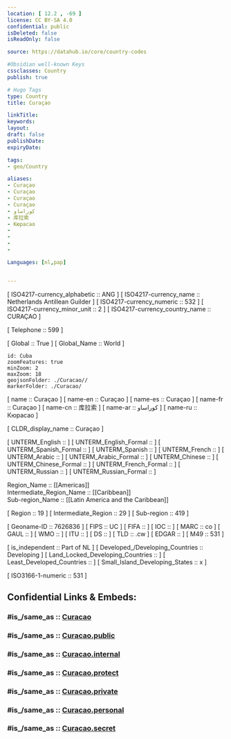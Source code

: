 ```yaml
---
location: [ 12.2 , -69 ] 
license: CC BY-SA 4.0
confidential: public
isDeleted: false
isReadOnly: false

source: https://datahub.io/core/country-codes

#Obsidian well-known Keys
cssclasses: Country
publish: true

# Hugo Tags
type: Country
title: Curaçao

linkTitle: 
keywords: 
layout: 
draft: false
publishDate:
expiryDate: 

tags:
- geo/Country

aliases:
- Curaçao
- Curaçao
- Curaçao
- Curaçao
- كوراساو
- 库拉索
- Кюрасао
- 
- 
- 
- 

Languages: [nl,pap] 


---
```


[	ISO4217-currency_alphabetic	 :: ANG ] 
[	ISO4217-currency_name	 :: Netherlands Antillean Guilder ] 
[	ISO4217-currency_numeric	 :: 532 ] 
[	ISO4217-currency_minor_unit	 :: 2 ] 
[	ISO4217-currency_country_name	 :: CURAÇAO ] 

[	Telephone	 :: 599 ] 

[	Global	 :: True ] 
[	Global_Name	 :: World ] 

```leaflet
id: Cuba
zoomFeatures: true 
minZoom: 2 
maxZoom: 18
geojsonFolder: ./Curacao//
markerFolder: ./Curacao/
```

[	name	 :: Curaçao ] 
[	name-en	 :: Curaçao ] 
[	name-es	 :: Curaçao ] 
[	name-fr	 :: Curaçao ] 
[	name-cn	 :: 库拉索 ] 
[	name-ar	 :: كوراساو ] 
[	name-ru	 :: Кюрасао ] 

[	CLDR_display_name	 :: Curaçao ] 

[	UNTERM_English	 ::  ] 
[	UNTERM_English_Formal	 ::  ] 
[	UNTERM_Spanish_Formal	 ::  ] 
[	UNTERM_Spanish	 ::  ] 
[	UNTERM_French	 ::  ] 
[	UNTERM_Arabic	 ::  ] 
[	UNTERM_Arabic_Formal	 ::  ] 
[	UNTERM_Chinese	 ::  ] 
[	UNTERM_Chinese_Formal	 ::  ] 
[	UNTERM_French_Formal	 ::  ] 
[	UNTERM_Russian	 ::  ] 
[	UNTERM_Russian_Formal	 ::  ] 

Region_Name ::  [[Americas]]  
Intermediate_Region_Name ::  [[Caribbean]]  
Sub-region_Name ::  [[Latin America and the Caribbean]] 

[	Region	 :: 19 ] 
[	Intermediate_Region	 :: 29 ] 
[	Sub-region	 :: 419 ] 

[	Geoname-ID	 :: 7626836 ] 
[	FIPS	 :: UC ] 
[	FIFA	 ::  ] 
[	IOC	 ::  ] 
[	MARC	 :: co ] 
[	GAUL	 ::  ] 
[	WMO	 ::  ] 
[	ITU	 ::  ] 
[	DS	 ::  ] 
[	TLD	 :: .cw ] 
[	EDGAR	 ::  ] 
[	M49	 :: 531 ] 

[	is_independent	 :: Part of NL ] 
[	Developed_/Developing_Countries	 :: Developing ] 
[	Land_Locked_Developing_Countries	 ::  ] 
[	Least_Developed_Countries	 ::  ] 
[	Small_Island_Developing_States	 :: x ] 

[	ISO3166-1-numeric	 :: 531 ] 


## Confidential Links & Embeds: 

### #is_/same_as :: [Curacao](/_Standards/Earth/Continent/America~Caribbean/Curacao.md) 

### #is_/same_as :: [Curacao.public](/_public/Earth/Continent/America~Caribbean/Curacao.public.md) 

### #is_/same_as :: [Curacao.internal](/_internal/Earth/Continent/America~Caribbean/Curacao.internal.md) 

### #is_/same_as :: [Curacao.protect](/_protect/Earth/Continent/America~Caribbean/Curacao.protect.md) 

### #is_/same_as :: [Curacao.private](/_private/Earth/Continent/America~Caribbean/Curacao.private.md) 

### #is_/same_as :: [Curacao.personal](/_personal/Earth/Continent/America~Caribbean/Curacao.personal.md) 

### #is_/same_as :: [Curacao.secret](/_secret/Earth/Continent/America~Caribbean/Curacao.secret.md)

